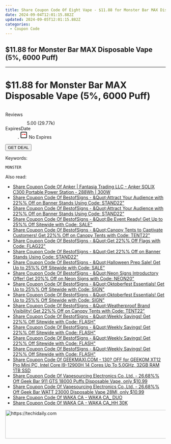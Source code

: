 ```yaml
---
title: Share Coupon Code Of Eight Vape - $11.88 for Monster Bar MAX Disposable Vape (5%%, 6000 Puff)
date: 2024-09-04T12:01:15.882Z
updated: 2024-09-05T12:01:15.882Z
categories:
  - Coupon Code
---
```


## $11.88 for Monster Bar MAX Disposable Vape (5%, 6000 Puff)

<hr>
<main class="px-4 py-6 sm:p-6 md:px-8 md:py-10">
  <div class="mx-auto grid max-w-4xl grid-cols-1 lg:max-w-5xl lg:grid-cols-2 lg:gap-x-20">
    <div class="relative col-start-1 row-start-1 flex flex-col-reverse rounded-lg bg-gradient-to-t from-black/75 via-black/0 p-3 sm:row-start-2 sm:bg-none sm:p-0 lg:row-start-1">
      <h1 class="mt-1 text-lg font-semibold text-white sm:text-slate-900 md:text-2xl dark:sm:text-white">$11.88 for Monster Bar MAX Disposable Vape (5%, 6000 Puff)</h1>
    </div>
        <div class="col-start-1 col-end-3 row-start-1 grid gap-4 sm:mb-6 sm:grid-cols-4 lg:col-start-2 lg:row-span-6 lg:row-end-6 lg:mb-0 lg:gap-6">
      <img src="https://static.shareasale.com/image/59344/deal/MonsterBarMAXDisposableVape56000Puff.jpg" alt="" class="h-60 w-full rounded-lg object-cover sm:col-span-2 sm:h-52 lg:col-span-full" loading="lazy" />
    </div>
        <dl class="row-start-2 mt-4 flex items-center text-xs font-medium sm:row-start-3 sm:mt-1 md:mt-2.5 lg:row-start-2">
      <dt class="sr-only">Reviews</dt>
      <dd class="flex items-center text-indigo-600 dark:text-indigo-400">
        <svg width="24" height="24" fill="none" aria-hidden="true" class="mr-1 stroke-current dark:stroke-indigo-500">
          <path d="m12 5 2 5h5l-4 4 2.103 5L12 16l-5.103 3L9 14l-4-4h5l2-5Z" stroke-width="2" stroke-linecap="round" stroke-linejoin="round" />
        </svg>
        <span>5.00 <span class="font-normal text-slate-400">(29.77k)</span></span>
      </dd>
      <dt class="sr-only">ExpiresDate</dt>
      <dd class="flex items-center">
        <svg width="2" height="2" aria-hidden="true" fill="currentColor" class="mx-3 text-slate-300">
          <circle cx="1" cy="1" r="1" />
        </svg>
        <svg width="24" height="24" viewBox="0 0 24 24" fill="none" stroke="currentColor" stroke-width="2">
          <rect x="3" y="3" width="18" height="18" rx="2" fill="#fff" />
          <path d="M6 10L18 10" stroke="red" stroke-width="2" fill="none" />
          <path d="M10 6L10 18" stroke="#fff" stroke-width="2" fill="none" />
        </svg>
        No Expires      </dd>
    </dl>
    <div class="col-start-1 row-start-3 mt-4 self-center sm:col-start-2 sm:row-span-2 sm:row-start-2 sm:mt-0 lg:col-start-1 lg:row-start-3 lg:row-end-4 lg:mt-6">
      <button type="button" onClick="javascript:window.open(decodeURIComponent('https%3A%2F%2Fwww.shareasale.com%2Fu.cfm%3Fd%3D1081569%26m%3D59344%26u%3D4338022'), '_blank');void(0);" class="rounded-lg bg-red-600 px-3 py-2 text-sm font-medium leading-6 text-white">GET DEAL</button>
    </div>
    <p class="col-start-1 mt-4 text-sm leading-6 sm:col-span-2 lg:col-span-1 lg:row-start-4 lg:mt-6 dark:text-slate-400"> Keywords: </p>
    <p class="mt-4">
      <code class="bg-purple-900 p-4 text-sm font-bold tracking-widest text-white">MONSTER</code>
    </p>
  </div>
</main>
<span class="atpl-alsoreadstyle">Also read:</span>
<div><ul>
<li><a href="https://coupons.techidaily.com/coupon-1232199-share-126562-sale/"><u>Share Coupon Code Of Anker | Fantasia Trading LLC - Anker SOLIX C300 Portable Power Station - 288Wh | 300W</u></a></li>
<li><a href="https://coupons.techidaily.com/coupon-1232163-share-63219-sale/"><u>Share Coupon Code Of BestofSigns - &Quot;Attract Your Audience with 22%% Off on Banner Stands Using Code: STAND22&quot;</u></a></li>
<li><a href="https://coupons.techidaily.com/coupon-1232177-share-63219-sale/"><u>Share Coupon Code Of BestofSigns - &Quot;Attract Your Audience with 22%% Off on Banner Stands Using Code: STAND22&quot;</u></a></li>
<li><a href="https://coupons.techidaily.com/coupon-1232162-share-63219-sale/"><u>Share Coupon Code Of BestofSigns - &Quot;Be Event Ready! Get Up to 25%% Off Sitewide with Code: SALE&quot;</u></a></li>
<li><a href="https://coupons.techidaily.com/coupon-1232174-share-63219-sale/"><u>Share Coupon Code Of BestofSigns - &Quot;Canopy Tents to Captivate Customers! Get 22%% Off on Canopy Tents with Code: TENT22&quot;</u></a></li>
<li><a href="https://coupons.techidaily.com/coupon-1226942-share-63219-sale/"><u>Share Coupon Code Of BestofSigns - &Quot;Get 22%% Off Flags with Code: FLAG22&quot;</u></a></li>
<li><a href="https://coupons.techidaily.com/coupon-1232178-share-63219-sale/"><u>Share Coupon Code Of BestofSigns - &Quot;Get 22%% Off on Banner Stands Using Code: STAND22&quot;</u></a></li>
<li><a href="https://coupons.techidaily.com/coupon-1232161-share-63219-sale/"><u>Share Coupon Code Of BestofSigns - &Quot;Halloween Prep Sale! Get Up to 25%% Off Sitewide with Code: SALE&quot;</u></a></li>
<li><a href="https://coupons.techidaily.com/coupon-1232180-share-63219-sale/"><u>Share Coupon Code Of BestofSigns - &Quot;Neon Signs Introductory Offer! Get 20%% Off on Neon Signs with Code: NEON20&quot;</u></a></li>
<li><a href="https://coupons.techidaily.com/coupon-1232159-share-63219-sale/"><u>Share Coupon Code Of BestofSigns - &Quot;Oktoberfest Essentials!  Get Up to 25%% Off Sitewide with Code: SIGN&quot;</u></a></li>
<li><a href="https://coupons.techidaily.com/coupon-1232160-share-63219-sale/"><u>Share Coupon Code Of BestofSigns - &Quot;Oktoberfest Essentials!  Get Up to 25%% Off Sitewide with Code: SIGN&quot;</u></a></li>
<li><a href="https://coupons.techidaily.com/coupon-1232176-share-63219-sale/"><u>Share Coupon Code Of BestofSigns - &Quot;Weatherproof Brand Visibility! Get 22%% Off on Canopy Tents with Code: TENT22&quot;</u></a></li>
<li><a href="https://coupons.techidaily.com/coupon-1232165-share-63219-sale/"><u>Share Coupon Code Of BestofSigns - &Quot;Weekly Savings! Get 22%% Off Sitewide with Code: FLASH&quot;</u></a></li>
<li><a href="https://coupons.techidaily.com/coupon-1232169-share-63219-sale/"><u>Share Coupon Code Of BestofSigns - &Quot;Weekly Savings! Get 22%% Off Sitewide with Code: FLASH&quot;</u></a></li>
<li><a href="https://coupons.techidaily.com/coupon-1232170-share-63219-sale/"><u>Share Coupon Code Of BestofSigns - &Quot;Weekly Savings! Get 22%% Off Sitewide with Code: FLASH&quot;</u></a></li>
<li><a href="https://coupons.techidaily.com/coupon-1232172-share-63219-sale/"><u>Share Coupon Code Of BestofSigns - &Quot;Weekly Savings! Get 22%% Off Sitewide with Code: FLASH&quot;</u></a></li>
<li><a href="https://coupons.techidaily.com/coupon-1112839-share-77450-sale/"><u>Share Coupon Code Of GEEKMAXI.COM - 130? OFF for GEEKOM XT12 Pro Mini PC, Intel Core I9-12900H 14 Cores Up To 5.0GHz, 32GB RAM 1TB SSD</u></a></li>
<li><a href="https://coupons.techidaily.com/coupon-1232208-share-90958-sale/"><u>Share Coupon Code Of Vapesourcing Electronics Co.,Ltd. - 26.68%% Off Geek Bar 911 GTS 18000 Puffs Disposable Vape, only $10.99</u></a></li>
<li><a href="https://coupons.techidaily.com/coupon-1232210-share-90958-sale/"><u>Share Coupon Code Of Vapesourcing Electronics Co.,Ltd. - 26.68%% Off Geek Bar WATT 23000 Disposable Vape 28Ml, only $10.99</u></a></li>
<li><a href="https://coupons.techidaily.com/coupon-1232236-share-92020-sale/"><u>Share Coupon Code Of WAKA CA - WAKA CA_ DUO</u></a></li>
<li><a href="https://coupons.techidaily.com/coupon-1232237-share-92020-sale/"><u>Share Coupon Code Of WAKA CA - WAKA CA_HH 30K</u></a></li>
</ul></div>

<ins class="adsbygoogle"
      style="display:block"
      data-ad-client="ca-pub-7571918770474297"
      data-ad-slot="8358498916"
      data-ad-format="auto"
      data-full-width-responsive="true"></ins>
<!-- affiliate ads begin -->
<a href="https://appsumo.8odi.net/c/5597632/2002019/7443" target="_top" id="2002019">
  <img src="//a.impactradius-go.com/display-ad/7443-2002019" border="0" alt="https://techidaily.com" width="728" height="90"/>
</a>
<img height="0" width="0" src="https://appsumo.8odi.net/i/5597632/2002019/7443" style="position:absolute;visibility:hidden;" border="0" />
<!-- affiliate ads end -->